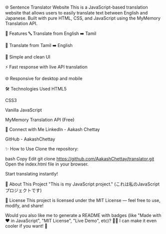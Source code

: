 🌐 Sentence Translator Website
This is a JavaScript-based translation website that allows users to easily translate text between English and Japanese.
Built with pure HTML, CSS, and JavaScript using the MyMemory Translation API.

🚀 Features
🔤 Translate from English ➡️ Tamil

🔁 Translate from Tamil ➡️ English

📲 Simple and clean UI

⚡ Fast response with live API translation

🌐 Responsive for desktop and mobile

🛠️ Technologies Used
HTML5

CSS3

Vanilla JavaScript

MyMemory Translation API (Free)

🔗 Connect with Me
LinkedIn - Aakash Chettay

GitHub - AakashChettay

✨ How to Use
Clone the repository:

bash
Copy
Edit
git clone https://github.com/AakashChettay/translator.git
Open the index.html file in your browser.

Start translating instantly!

📢 About This Project
"This is my JavaScript project."
(これは私のJavaScriptプロジェクトです)

📄 License
This project is licensed under the MIT License — feel free to use, modify, and share!

Would you also like me to generate a README with badges (like "Made with ❤️ in JavaScript", "MIT License", "Live Demo", etc)? 🚀🔥
I can make it even cooler if you want! 🎯








